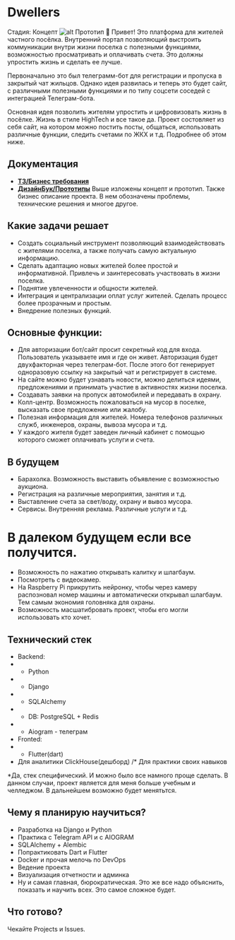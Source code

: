 
# Dwellers
Стадия: Концепт
![alt Прототип](https://github.com/Heardline/Dwellers_app/blob/main/docs/ui/UI_prototype_main_screen.png)
👋 Привет! Это платформа для жителей частного посёлка. Внутренний портал позволяющий выстроить коммуникации внутри жизни поселка с полезными функциями, возможностью просматривать и оплачивать счета. Это должны упростить жизнь и сделать ее лучше. 

Первоначально это был телеграмм-бот для регистрации и пропуска в закрытый чат жильцов. Однако идея развилась и теперь это будет сайт, с различными полезными функциями и по типу соцсети соседей с интеграцией Телеграм-бота. 

Основная идея позволить жителям упростить и цифровизовать жизнь в посёлке. Жизнь в стиле HighTech и все такое да. 
Проект состовляет из себя сайт, на котором можно постить посты, общаться, использовать различные функции, следить счетами по ЖКХ и т.д. Подробнее об этом ниже. 

## Документация
- **[ТЗ/Бизнес требования](https://github.com/Heardline/Dwellers_app/blob/main/docs/%D0%91%D0%B8%D0%B7%D0%BD%D0%B5%D1%81-%D1%82%D1%80%D0%B5%D0%B1%D0%BE%D0%B2%D0%B0%D0%BD%D0%B8%D1%8F.md)**
- **[ДизайнБук/Прототипы](https://github.com/Heardline/Dwellers_app/blob/main/docs/%D0%94%D0%B8%D0%B7%D0%B0%D0%B9%D0%BD-%D0%B1%D1%83%D0%BA.md)**
Выше изложены концепт и прототип. Также бизнес описание проекта. В нем обозначены проблемы, технические решения и многое другое.

## Какие задачи решает
- Создать социальный инструмент позволяющий взаимодействовать с жителями поселка, а также получать самую актуальную информацию. 
- Сделать адаптацию новых жителей более простой и информативной. Привлечь и заинтересовать участвовать в жизни поселка. 
- Поднятие увлеченности и общности жителей. 
- Интеграция и централизации оплат услуг жителей. Сделать процесс более прозрачным и простым. 
- Внедрение полезных функций. 
## Основные функции:
- Для авторизации бот/сайт просит секретный код для входа. Пользователь указываете имя и где он живет. Авторизация будет двухфакторная через телеграм-бот. После этого бот генерирует одноразовую ссылку на закрытый чат и регистрирует в системе. 
- На сайте можно будет узнавать новости, можно делиться идеями, предложениями и принимать участие в активностях жизни поселка. 
- Создавать заявки на пропуск автомобилей и передавать в охрану.
- Колл-центр. Возможность пожаловаться на мусор в поселке, высказать свое предложение или жалобу.
- Полезная информация для жителей. Номера телефонов различных служб, инженеров, охраны, вывоза мусора и т.д.
- У каждого жителя будет заведен личный кабинет с помощью которого сможет оплачивать услуги и счета. 
## В будущем
- Барахолка. Возможность выставить объявление с возможностью аукциона. 
- Регистрация на различные мероприятия, занятия и т.д.
- Выставление счета за свет/воду, охрану и вывоз мусора. 
- Сервисы. Внутренняя реклама. Различные услуги и т.д.
# В далеком будущем если все получится.
- Возможность по нажатию открывать калитку и шлагбаум.
- Посмотреть с видеокамер. 
- На Raspberry Pi прикрутить нейронку, чтобы через камеру распозновал номер машины и автоматически открывал шлагбаум. Тем самым экономия головняка для охраны. 
- Возможность масшатибровать проект, чтобы его могли использовать кто хочет. 
## Технический стек
- Backend:
- - Python
- - Django
- - SQLAlchemy
- - DB: PostgreSQL + Redis
- - Aiogram - телеграм
- Fronted: 
- - Flutter(dart)
- Для аналитики ClickHouse(дешборд) /* Для практики своих навыков

*Да, стек специфический. И можно было все намного проще сделать. В данном случаи, проект является для меня больше учебным и челледжом. В дальнейшем возможно будет менятьтся. 

## Чему я планирую научиться?
- Разработка на Django и Python
- Практика с Telegram API и с AIOGRAM
- SQLAlchemy + Alembic
- Попрактиковать Dart и Flutter
- Docker и прочая мелочь по DevOps
- Ведение проекта
- Визуализация отчетности и админка
- Ну и самая главная, бюрократическая. Это же все надо объяснить, показать и научить всех. Это самое сложное будет. 

## Что готово?
Чекайте Projects и Issues. 





